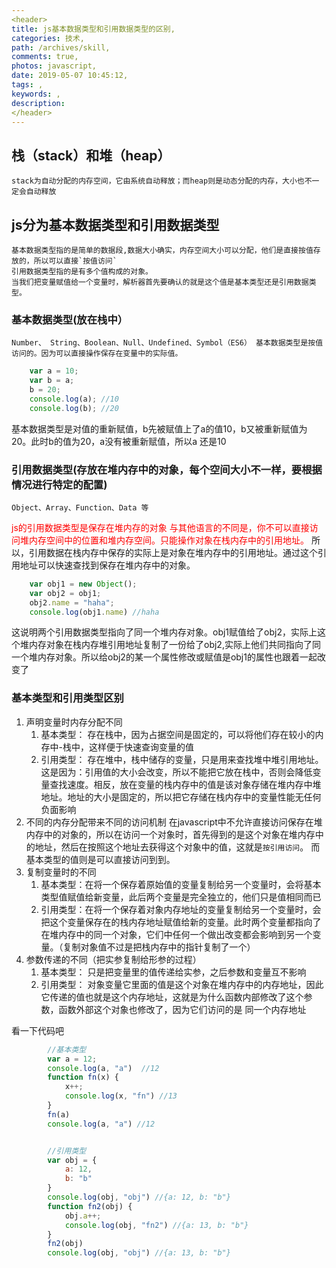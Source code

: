 ```yaml
---
<header>
title: js基本数据类型和引用数据类型的区别,
categories: 技术,
path: /archives/skill,
comments: true,
photos: javascript,
date: 2019-05-07 10:45:12,
tags: ,
keywords: ,
description: 
</header>
---
```


## 栈（stack）和堆（heap）
    stack为自动分配的内存空间，它由系统自动释放；而heap则是动态分配的内存，大小也不一定会自动释放

## js分为基本数据类型和引用数据类型
    基本数据类型指的是简单的数据段,数据大小确实，内存空间大小可以分配，他们是直接按值存放的，所以可以直接`按值访问`
    引用数据类型指的是有多个值构成的对象。
    当我们把变量赋值给一个变量时，解析器首先要确认的就是这个值是基本类型还是引用数据类型。

### 基本数据类型(放在栈中）
    Number、 String、Boolean、Null、Undefined、Symbol（ES6） 基本数据类型是按值访问的。因为可以直接操作保存在变量中的实际值。

```js
    var a = 10;
    var b = a;
    b = 20;
    console.log(a); //10
    console.log(b); //20
```
基本数据类型是对值的重新赋值，b先被赋值上了a的值10，b又被重新赋值为20。此时b的值为20，a没有被重新赋值，所以a 还是10

### 引用数据类型(存放在堆内存中的对象，每个空间大小不一样，要根据情况进行特定的配置)
    Object、Array、Function、Data 等
<font color='red'>js的引用数据类型是保存在堆内存的对象</font>
<font color='red'>与其他语言的不同是，你不可以直接访问堆内存空间中的位置和堆内存空间。只能操作对象在栈内存中的引用地址。</font>
所以，引用数据在栈内存中保存的实际上是对象在堆内存中的引用地址。通过这个引用地址可以快速查找到保存在堆内存中的对象。

```js
    var obj1 = new Object();
    var obj2 = obj1;
    obj2.name = "haha";
    console.log(obj1.name) //haha
```

这说明两个引用数据类型指向了同一个堆内存对象。obj1赋值给了obj2，实际上这个堆内存对象在栈内存堆引用地址复制了一份给了obj2,实际上他们共同指向了同一个堆内存对象。所以给obj2的某一个属性修改或赋值是obj1的属性也跟着一起改变了

### 基本类型和引用类型区别
1. 声明变量时内存分配不同
    1. 基本类型： 存在栈中，因为占据空间是固定的，可以将他们存在较小的内存中-栈中，这样便于快速查询变量的值
    2. 引用类型： 存在堆中，栈中储存的变量，只是用来查找堆中堆引用地址。
这是因为：引用值的大小会改变，所以不能把它放在栈中，否则会降低变量查找速度。相反，放在变量的栈内存中的值是该对象存储在堆内存中堆地址。地址的大小是固定的，所以把它存储在栈内存中的变量性能无任何负面影响
2. 不同的内存分配带来不同的访问机制
    在javascript中不允许直接访问保存在堆内存中的对象的，所以在访问一个对象时，首先得到的是这个对象在堆内存中的地址，然后在按照这个地址去获得这个对象中的值，这就是`按引用访问`。 而基本类型的值则是可以直接访问到到。
3. 复制变量时的不同
   1. 基本类型：在将一个保存着原始值的变量复制给另一个变量时，会将基本类型值赋值给新变量，此后两个变量是完全独立的，他们只是值相同而已
   2. 引用类型：在将一个保存着对象内存地址的变量复制给另一个变量时，会把这个变量保存在的栈内存地址赋值给新的变量。此时两个变量都指向了在堆内存中的同一个对象，它们中任何一个做出改变都会影响到另一个变量。（复制对象值不过是把栈内存中的指针复制了一个）
4. 参数传递的不同（把实参复制给形参的过程）
    1. 基本类型： 只是把变量里的值传递给实参，之后参数和变量互不影响
    2. 引用类型： 对象变量它里面的值是这个对象在堆内存中的内存地址，因此它传递的值也就是这个内存地址，这就是为什么函数内部修改了这个参数，函数外部这个对象也修改了，因为它们访问的是 同一个内存地址
   
看一下代码吧

```js
        //基本类型
        var a = 12;
        console.log(a, "a")  //12
        function fn(x) {
            x++;
            console.log(x, "fn") //13
        }
        fn(a)
        console.log(a, "a") //12


        //引用类型
        var obj = {
            a: 12,
            b: "b"
        }
        console.log(obj, "obj") //{a: 12, b: "b"}
        function fn2(obj) {
            obj.a++;
            console.log(obj, "fn2") //{a: 13, b: "b"}
        }
        fn2(obj)
        console.log(obj, "obj") //{a: 13, b: "b"}

```